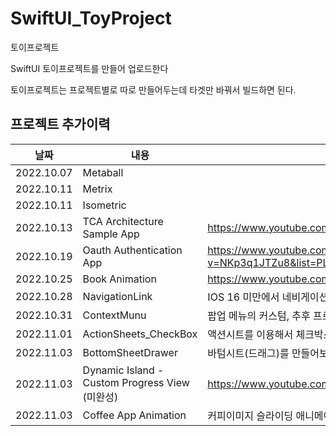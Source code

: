 # SwiftUI_ToyProject

토이프로젝트

SwiftUI 토이프로젝트를 만들어 업로드한다

토이프로젝트는 프로젝트별로 따로 만들어두는데 타겟만 바꿔서 빌드하면 된다.

## 프로젝트 추가이력

| 날짜  | 내용 | 참고자료 |
| ------ | ------ | ------ |
| 2022.10.07 | Metaball | |
| 2022.10.11 | Metrix | |
| 2022.10.11 | Isometric | |
| 2022.10.13 | TCA Architecture Sample App | https://www.youtube.com/watch?v=fYQ9YnbvasU |
| 2022.10.19 | Oauth Authentication App | https://www.youtube.com/watch?v=NKp3q1JTZu8&list=PLgOlaPUIbynqyJHiTEv7CFaXd8g5jtogT&index=44 |
| 2022.10.25 | Book Animation | https://www.youtube.com/watch?v=zmte3GQnr6c&t=22s |
| 2022.10.28 | NavigationLink | IOS 16 미만에서 네비게이션 링크의 다양한 사용법과 스텍관리애 대하여 알아보자 |
| 2022.10.31 | ContextMunu | 팝업 메뉴의 커스텀, 추후 프로젝트에 활용할 수 있음 |
| 2022.11.01 | ActionSheets_CheckBox | 액션시트를 이용해서 체크박스 커스텀을 해보자 |
| 2022.11.03 | BottomSheetDrawer | 바텀시트(드래그)를 만들어보자 |
| 2022.11.03 | Dynamic Island - Custom Progress View (미완성) | https://www.youtube.com/watch?v=nK2i7Wt1sUE&t=30s 6:20 |
| 2022.11.03 | Coffee App Animation | 커피이미지 슬라이딩 애니메이션 |


